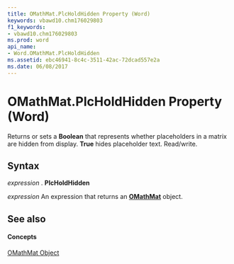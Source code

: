 ```yaml
---
title: OMathMat.PlcHoldHidden Property (Word)
keywords: vbawd10.chm176029803
f1_keywords:
- vbawd10.chm176029803
ms.prod: word
api_name:
- Word.OMathMat.PlcHoldHidden
ms.assetid: ebc46941-8c4c-3511-42ac-72dcad557e2a
ms.date: 06/08/2017
---
```



# OMathMat.PlcHoldHidden Property (Word)

Returns or sets a **Boolean** that represents whether placeholders in a matrix are hidden from display. **True** hides placeholder text. Read/write.


## Syntax

 _expression_ . **PlcHoldHidden**

 _expression_ An expression that returns an **[OMathMat](omathmat-object-word.md)** object.


## See also


#### Concepts


[OMathMat Object](omathmat-object-word.md)

